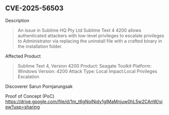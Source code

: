 CVE-2025-56503
--------------------------------------------------
Description
>An issue in Sublime HQ Pty Ltd Sublime Text 4 4200 allows authenticated
>attackers with low-level privileges to escalate privileges to
>Administrator via replacing the uninstall file with a crafted binary in
>the installation folder.

Affected Product
>Sublime Text 4, Version 4200
Product: Seagate Toolkit
Platform: Windows
Version: 4200
Attack Type: Local
Impact:Local Privileges Escalation
>
Discoverer
Sarun Pornjarungsak

Proof of Concept (PoC)
https://drive.google.com/file/d/1m_t6gNolNidy1glMaMnjuw0hL5w2CAnW/view?usp=sharing
